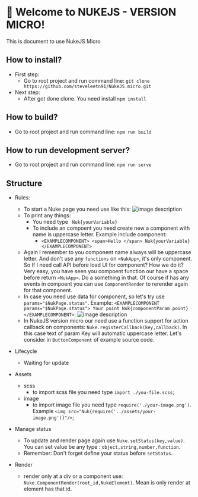 # 🚀 Welcome to NUKEJS - VERSION MICRO!

This is document to use NukeJS Micro

## How to install? 

- First step: 
    - Go to root project and run command line: `git clone https://github.com/steveleetn91/NukeJS.micro.git`
- Next step:    
    - After got done clone. You need install `npm install`

## How to build? 
- Go to root project and run command line: `npm run build`
## How to run development server? 
- Go to root project and run command line: `npm run serve`
## Structure 

- Rules:
    - To start a Nuke page you need use like this:
        ![image description](page.JPG)
    - To print any things:
        - You need type ` Nuk{yourVariable}`
        - To include an compoent you need create new a component with name is uppercase letter. Example include component:
            - ` <EXAMPLECOMPONENT> <span>Hello </span> Nuk{yourVariable} </EXAMPLECOMPONENT> `
    - Again I remember to you component name always will be uppercase letter. And don't use any `functions` on `<NukApp>`, it's only component. So If I need call API before load UI for component? How we do it? Very easy, you have seen you compoent function our have a space before return `<NukApp>`. Do a something in that. Of course if has any events in compoent you can use `ComponentRender` to rerender again for that component.
    - In case you need use data for component, so let's try use ` params="$NukPage.status" `. Example: `<EXAMPLECOMPONENT params="$NukPage.status"> Your point Nuk{componentParam.point} </EXAMPLECOMPONENT>`:
        ![image description](cpn.JPG)
    - In NukeJS version micro our need use a function support for action callback on components: `Nuke.registerCallback(key,callback)`. In this case text of param Key will automatic uppercase letter. Let's consider in `ButtonComponent` of example source code.
- Lifecycle 
    - Waiting for update

- Assets
    - scss 
        - to import scss file you need type `import ./you-file.scss`;
    - image 
        - to import image file you need type `require('./your-image.png')`. Example `<img src="Nuk{require('../assets/your-image.png')}"/>`;


- Manage status
    - To update and render page again use `Nuke.setStatus(key,value)`. You can set value be any type : `object,string,number,function`.
    - Remember: Don't forget define your status before `setStatus`.
- Render 
    - render only at a div or a component use: `Nuke.ComponentRender(root_id,NukeElement)`. Mean is only render at element has that id.
